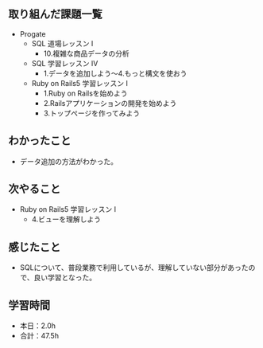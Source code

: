 ## 取り組んだ課題一覧
- Progate
  - SQL 道場レッスン Ⅰ
    - 10.複雑な商品データの分析
  - SQL 学習レッスン Ⅳ
    - 1.データを追加しよう〜4.もっと構文を使おう
  - Ruby on Rails5 学習レッスン Ⅰ
    - 1.Ruby on Railsを始めよう
    - 2.Railsアプリケーションの開発を始めよう
    - 3.トップページを作ってみよう
## わかったこと
- データ追加の方法がわかった。
## 次やること
- Ruby on Rails5 学習レッスン Ⅰ
  - 4.ビューを理解しよう
## 感じたこと
- SQLについて、普段業務で利用しているが、理解していない部分があったので、良い学習となった。
## 学習時間
- 本日：2.0h
- 合計：47.5h

